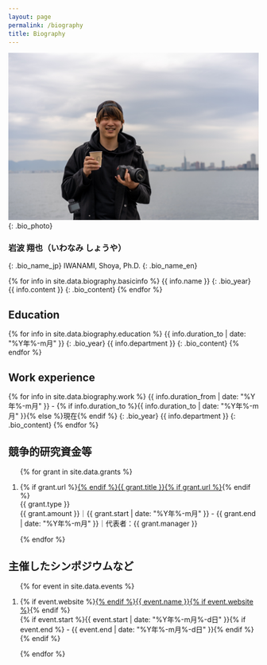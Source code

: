 ```yaml
---
layout: page
permalink: /biography
title: Biography
---
```


![](/images/bio.jpg)
{: .bio_photo}

### 岩波 翔也（いわなみ しょうや）
{: .bio_name_jp}
IWANAMI, Shoya, Ph.D.
{: .bio_name_en}

{% for info in site.data.biography.basicinfo %}
{{ info.name }}
{: .bio_year}
{{ info.content }}
{: .bio_content}
{% endfor %}

## Education

{% for info in site.data.biography.education %}
{{ info.duration_to | date: "%Y年%-m月" }}
{: .bio_year}
{{ info.department }}
{: .bio_content}
{% endfor %}


## Work experience

{% for info in site.data.biography.work %}
{{ info.duration_from | date: "%Y年%-m月" }} - {% if info.duration_to %}{{ info.duration_to | date: "%Y年%-m月" }}{% else %}現在{% endif %}
{: .bio_year}
{{ info.department }}
{: .bio_content}
{% endfor %}


## 競争的研究資金等

<ol reversed>
{% for grant in site.data.grants %}

  <li>
    <p>
      {% if grant.url %}<a href="{{ grant.url }}">{% endif %}{{ grant.title }}{% if grant.url %}</a>{% endif %}<br>
      {{ grant.type }}<br>
      {{ grant.amount }}｜{{ grant.start | date: "%Y年%-m月" }} - {{ grant.end | date: "%Y年%-m月" }}｜代表者：{{ grant.manager }}
    </p>
  </li>

{% endfor %}
</ol>

## 主催したシンポジウムなど

<ol reversed>
{% for event in site.data.events %}

  <li>
    <p>
{% if event.website %}<a href = "{{ event.website }}">{% endif %}{{ event.name }}{% if event.website %}</a>{% endif %}<br>
{% if event.start %}{{ event.start | date: "%Y年%-m月%-d日" }}{% if event.end %} - {{ event.end | date: "%Y年%-m月%-d日" }}{% endif %}{% endif %}
    </p>
  </li>

{% endfor %}
</ol>
